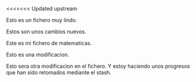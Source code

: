 <<<<<<< Updated upstream
<Nuestro cliente es el mejor.>

Esto es un fichero muy lindo.

Estos son unos cambios nuevos.

Este es mi fichero de matematicas.

Esto es una modificacion.

Esto sera otra modificacion en el fichero. Y estoy haciendo unos progresos que han sido retomados mediante el stash.


